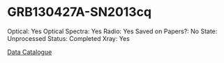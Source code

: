 # GRB130427A-SN2013cq

Optical: Yes
Optical Spectra: Yes
Radio: Yes
Saved on Papers?: No
State: Unprocessed
Status: Completed
Xray: Yes

[Data Catalogue](GRB130427A-SN2013cq%205e061390f10742489db495c0c9c6beea/Data%20Catalogue%2092b091a8eab44c8f83c26585307edee2.md)